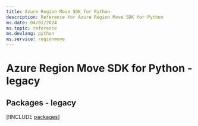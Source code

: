 ```yaml
---
title: Azure Region Move SDK for Python
description: Reference for Azure Region Move SDK for Python
ms.date: 04/01/2024
ms.topic: reference
ms.devlang: python
ms.service: regionmove
---
```

# Azure Region Move SDK for Python - legacy
## Packages - legacy
[!INCLUDE [packages](region-move-index.md)]